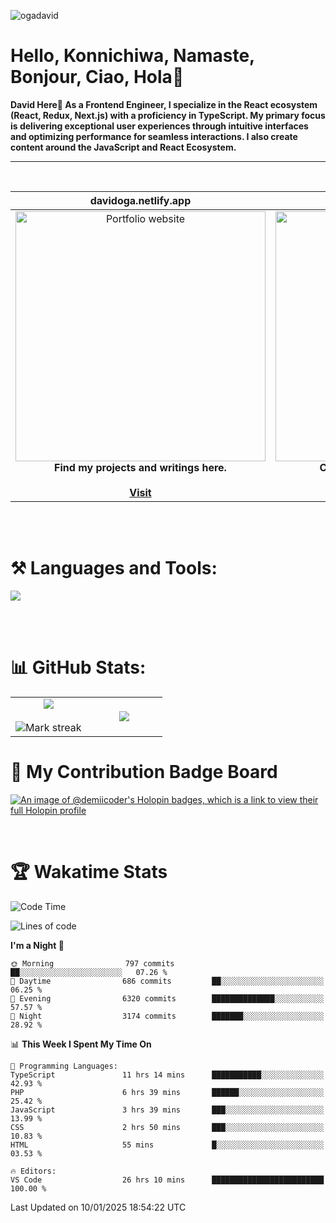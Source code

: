 <p align="left"> <img src="https://komarev.com/ghpvc/?username=ogadavid&label=Profile%20views&color=0e75b6&style=flat" alt="ogadavid" /> </p>

<h1>Hello, Konnichiwa, Namaste, Bonjour, Ciao, Hola👋</h1>
<b>David Here👋 As a Frontend Engineer, I specialize in the React ecosystem (React, Redux, Next.js) with a proficiency in TypeScript. My primary focus is delivering exceptional user experiences through intuitive interfaces and optimizing performance for seamless interactions. I also create content around the JavaScript and React Ecosystem.</b>
<hr />
<br />

| davidoga.netlify.app | &nbsp;&nbsp;&nbsp;&nbsp;&nbsp;&nbsp;&nbsp;&nbsp;&nbsp;&nbsp;davidoga.hashnode.dev&nbsp;&nbsp;&nbsp;&nbsp;&nbsp;&nbsp;&nbsp;&nbsp;&nbsp;
|:-:|:-:|
|<a href="https://davidoga.netlify.app/"><img src="https://github.com/OgaDavid/OgaDavid/assets/104001201/e1ddc1c7-fb1b-4f25-8408-5fcef9c15db0" alt="Portfolio website" width="400"></a><br /><b>Find my projects and writings here.</b><br /><br /><a href="https://davidoga.netlify.app/">**Visit**</a> | <a href="https://davidoga.hashnode.dev/"><img src="https://github.com/OgaDavid/OgaDavid/assets/104001201/2c9dd6bb-76d4-4acd-bcf9-5f4d71117d93" alt="Blog" width="400"></a><br /><b>Check out articles written by me.</b><br /><br /><a href="https://davidoga.hashnode.dev/">**Visit**</a> |

<br/>
<br />
<h1 align="left">⚒ Languages and Tools:</h1>
<p>
  <a href="https://skillicons.dev">
    <img src="https://skillicons.dev/icons?i=html,css,tailwind,js,ts,react,redux,nextjs,nodejs,express,mongodb,firebase,prisma,planetscale,jest,postman,git,github,vercel,netlify,vscode,powershell,figma,vite" />
  </a>
</p>
<br/>
<br />

# 📊 GitHub Stats:

<table align="center">
<tr border="none">
<td width="50%" align="center">
  
  <img  align="center"  src="https://github-readme-stats.vercel.app/api?username=OgaDavid&theme=react&show_icons=true&count_private=true" />
  <br></br>
  <img  title="🔥 Get streak stats for your profile at git.io/streak-stats" alt="Mark streak" src="https://github-readme-streak-stats.herokuapp.com/?user=OgaDavid&theme=react&hide_border=false" /> 
</td>

<td width="50%" align="center">

  <img  align="center"  src="https://github-readme-stats.anuraghazra1.vercel.app/api/top-langs/?username=OgaDavid&theme=react&hide_border=false&no-bg=true&no-frame=true&langs_count=10"/>
  
  </td>
</tr>
</table>

# 🥇 My Contribution Badge Board

[![An image of @demiicoder's Holopin badges, which is a link to view their full Holopin profile](https://holopin.me/demiicoder)](https://holopin.io/@demiicoder)

<br/>

# 🏆 Wakatime Stats

<!--START_SECTION:waka-->
![Code Time](http://img.shields.io/badge/Code%20Time-992%20hrs%2029%20mins-blue)

![Lines of code](https://img.shields.io/badge/From%20Hello%20World%20I%27ve%20Written-35.2%20million%20lines%20of%20code-blue)

**I'm a Night 🦉** 

```text
🌞 Morning                797 commits         ██░░░░░░░░░░░░░░░░░░░░░░░   07.26 % 
🌆 Daytime                686 commits         ██░░░░░░░░░░░░░░░░░░░░░░░   06.25 % 
🌃 Evening                6320 commits        ██████████████░░░░░░░░░░░   57.57 % 
🌙 Night                  3174 commits        ███████░░░░░░░░░░░░░░░░░░   28.92 % 
```


📊 **This Week I Spent My Time On** 

```text
💬 Programming Languages: 
TypeScript               11 hrs 14 mins      ███████████░░░░░░░░░░░░░░   42.93 % 
PHP                      6 hrs 39 mins       ██████░░░░░░░░░░░░░░░░░░░   25.42 % 
JavaScript               3 hrs 39 mins       ███░░░░░░░░░░░░░░░░░░░░░░   13.99 % 
CSS                      2 hrs 50 mins       ███░░░░░░░░░░░░░░░░░░░░░░   10.83 % 
HTML                     55 mins             █░░░░░░░░░░░░░░░░░░░░░░░░   03.53 % 

🔥 Editors: 
VS Code                  26 hrs 10 mins      █████████████████████████   100.00 % 
```


 Last Updated on 10/01/2025 18:54:22 UTC
<!--END_SECTION:waka-->
<br />
